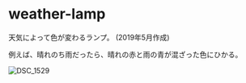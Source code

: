 # weather-lamp
天気によって色が変わるランプ。  (2019年5月作成)

例えば、晴れのち雨だったら、晴れの赤と雨の青が混ざった色にひかる。

![DSC_1529](https://user-images.githubusercontent.com/56382189/96673271-17822680-13a1-11eb-8de5-a9fec9c40dc1.JPG)
